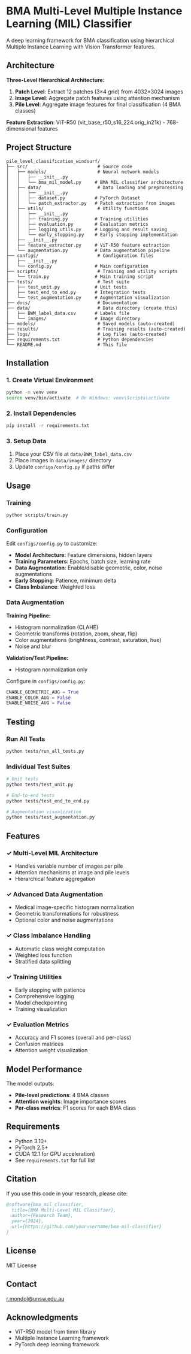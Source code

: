 # BMA Multi-Level Multiple Instance Learning (MIL) Classifier

A deep learning framework for BMA classification using hierarchical Multiple Instance Learning with Vision Transformer features.

## Architecture

**Three-Level Hierarchical Architecture:**
1. **Patch Level**: Extract 12 patches (3×4 grid) from 4032×3024 images
2. **Image Level**: Aggregate patch features using attention mechanism
3. **Pile Level**: Aggregate image features for final classification (4 BMA classes)

**Feature Extraction**: ViT-R50 (vit_base_r50_s16_224.orig_in21k) - 768-dimensional features

## Project Structure

```
pile_level_classification_windsurf/
├── src/                          # Source code
│   ├── models/                   # Neural network models
│   │   ├── __init__.py
│   │   └── bma_mil_model.py     # BMA MIL classifier architecture
│   ├── data/                     # Data loading and preprocessing
│   │   ├── __init__.py
│   │   ├── dataset.py           # PyTorch Dataset
│   │   └── patch_extractor.py   # Patch extraction from images
│   ├── utils/                    # Utility functions
│   │   ├── __init__.py
│   │   ├── training.py          # Training utilities
│   │   ├── evaluation.py        # Evaluation metrics
│   │   ├── logging_utils.py     # Logging and result saving
│   │   └── early_stopping.py    # Early stopping implementation
│   ├── __init__.py
│   ├── feature_extractor.py     # ViT-R50 feature extraction
│   └── augmentation.py          # Data augmentation pipeline
├── configs/                      # Configuration files
│   ├── __init__.py
│   └── config.py                # Main configuration
├── scripts/                      # Training and utility scripts
│   └── train.py                 # Main training script
├── tests/                        # Test suite
│   ├── test_unit.py             # Unit tests
│   ├── test_end_to_end.py       # Integration tests
│   └── test_augmentation.py     # Augmentation visualization
├── docs/                         # Documentation
├── data/                         # Data directory (create this)
│   ├── BWM_label_data.csv       # Labels file
│   └── images/                  # Image directory
├── models/                       # Saved models (auto-created)
├── results/                      # Training results (auto-created)
├── logs/                         # Log files (auto-created)
├── requirements.txt              # Python dependencies
└── README.md                     # This file
```

## Installation

### 1. Create Virtual Environment

```bash
python -m venv venv
source venv/bin/activate  # On Windows: venv\Scripts\activate
```

### 2. Install Dependencies

```bash
pip install -r requirements.txt
```

### 3. Setup Data

1. Place your CSV file at `data/BWM_label_data.csv`
2. Place images in `data/images/` directory
3. Update `configs/config.py` if paths differ

## Usage

### Training

```bash
python scripts/train.py
```

### Configuration

Edit `configs/config.py` to customize:

- **Model Architecture**: Feature dimensions, hidden layers
- **Training Parameters**: Epochs, batch size, learning rate
- **Data Augmentation**: Enable/disable geometric, color, noise augmentations
- **Early Stopping**: Patience, minimum delta
- **Class Imbalance**: Weighted loss

### Data Augmentation

**Training Pipeline:**
- Histogram normalization (CLAHE)
- Geometric transforms (rotation, zoom, shear, flip)
- Color augmentations (brightness, contrast, saturation, hue)
- Noise and blur

**Validation/Test Pipeline:**
- Histogram normalization only

Configure in `configs/config.py`:
```python
ENABLE_GEOMETRIC_AUG = True
ENABLE_COLOR_AUG = False
ENABLE_NOISE_AUG = False
```

## Testing

### Run All Tests
```bash
python tests/run_all_tests.py
```

### Individual Test Suites
```bash
# Unit tests
python tests/test_unit.py

# End-to-end tests
python tests/test_end_to_end.py

# Augmentation visualization
python tests/test_augmentation.py
```

## Features

### ✓ Multi-Level MIL Architecture
- Handles variable number of images per pile
- Attention mechanisms at image and pile levels
- Hierarchical feature aggregation

### ✓ Advanced Data Augmentation
- Medical image-specific histogram normalization
- Geometric transformations for robustness
- Optional color and noise augmentations

### ✓ Class Imbalance Handling
- Automatic class weight computation
- Weighted loss function
- Stratified data splitting

### ✓ Training Utilities
- Early stopping with patience
- Comprehensive logging
- Model checkpointing
- Training visualization

### ✓ Evaluation Metrics
- Accuracy and F1 scores (overall and per-class)
- Confusion matrices
- Attention weight visualization

## Model Performance

The model outputs:
- **Pile-level predictions**: 4 BMA classes
- **Attention weights**: Image importance scores
- **Per-class metrics**: F1 scores for each BMA class

## Requirements

- Python 3.10+
- PyTorch 2.5+
- CUDA 12.1 for GPU acceleration)
- See `requirements.txt` for full list

## Citation

If you use this code in your research, please cite:

```bibtex
@software{bma_mil_classifier,
  title={BMA Multi-Level MIL Classifier},
  author={Research Team},
  year={2024},
  url={https://github.com/yourusername/bma-mil-classifier}
}
```

## License

MIT License

## Contact

r.mondol@unsw.edu.au

## Acknowledgments

- ViT-R50 model from timm library
- Multiple Instance Learning framework
- PyTorch deep learning framework
